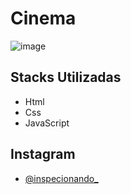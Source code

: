 # Cinema
![image](https://github.com/anavitoriagoess/Dia-dos-namorados/assets/97069033/e0a96cf6-c1ba-4d44-955d-980fc627d4ba)

## Stacks Utilizadas
- Html 
- Css 
- JavaScript

## Instagram
- [@inspecionando_](https://instagram.com/inspecionando_?igshid=OGQ5ZDc2ODk2ZA==)
